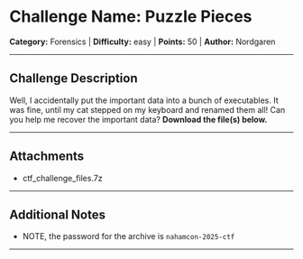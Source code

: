 # Challenge Name: Puzzle Pieces

**Category:** Forensics | **Difficulty:** easy | **Points:** 50 | **Author:** Nordgaren

---

## Challenge Description

Well, I accidentally put the important data into a bunch of executables.
It was fine, until my cat stepped on my keyboard and renamed them all!
Can you help me recover the important data?
**Download the file(s) below.**

---

## Attachments

- ctf_challenge_files.7z

---

## Additional Notes

* NOTE, the password for the archive is `nahamcon-2025-ctf`

---
